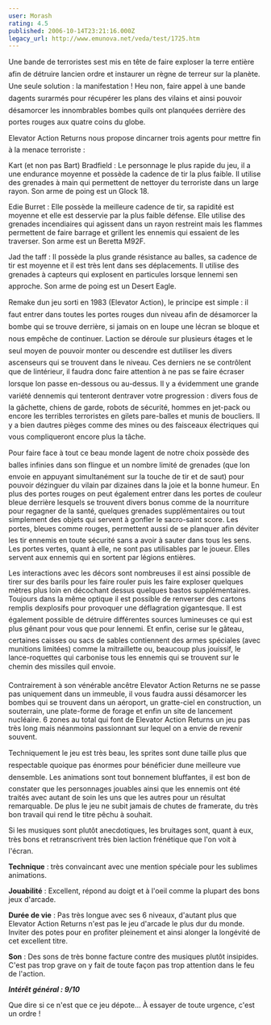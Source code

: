 ```yaml
---
user: Morash
rating: 4.5
published: 2006-10-14T23:21:16.000Z
legacy_url: http://www.emunova.net/veda/test/1725.htm
---
```

Une bande de terroristes sest mis en tête de faire exploser la terre entière afin de détruire lancien ordre et instaurer un règne de terreur sur la planète. Une seule solution : la manifestation ! Heu non, faire appel à une bande dagents surarmés pour récupérer les plans des vilains et ainsi pouvoir désamorcer les innombrables bombes quils ont planquées derrière des portes rouges aux quatre coins du globe.  

  

Elevator Action Returns nous propose dincarner trois agents pour mettre fin à la menace terroriste :  

  

Kart (et non pas Bart) Bradfield : Le personnage le plus rapide du jeu, il a une endurance moyenne et possède la cadence de tir la plus faible. Il utilise des grenades à main qui permettent de nettoyer du terroriste dans un large rayon. Son arme de poing est un Glock 18\.  

Edie Burret : Elle possède la meilleure cadence de tir, sa rapidité est moyenne et elle est desservie par la plus faible défense. Elle utilise des grenades incendiaires qui agissent dans un rayon restreint mais les flammes permettent de faire barrage et grillent les ennemis qui essaient de les traverser. Son arme est un Beretta M92F.  

Jad the taff : Il possède la plus grande résistance au balles, sa cadence de tir est moyenne et il est très lent dans ses déplacements. Il utilise des grenades à capteurs qui explosent en particules lorsque lennemi sen approche. Son arme de poing est un Desert Eagle.  

  

Remake dun jeu sorti en 1983 (Elevator Action), le principe est simple : il faut entrer dans toutes les portes rouges dun niveau afin de désamorcer la bombe qui se trouve derrière, si jamais on en loupe une lécran se bloque et nous empêche de continuer. Laction se déroule sur plusieurs étages et le seul moyen de pouvoir monter ou descendre est dutiliser les divers ascenseurs qui se trouvent dans le niveau. Ces derniers ne se contrôlent que de lintérieur, il faudra donc faire attention à ne pas se faire écraser lorsque lon passe en-dessous ou au-dessus. Il y a évidemment une grande variété dennemis qui tenteront dentraver votre progression : divers fous de la gâchette, chiens de garde, robots de sécurité, hommes en jet-pack ou encore les terribles terroristes en gilets pare-balles et munis de boucliers. Il y a bien dautres pièges comme des mines ou des faisceaux électriques qui vous compliqueront encore plus la tâche.  

  

Pour faire face à tout ce beau monde lagent de notre choix possède des balles infinies dans son flingue et un nombre limité de grenades (que lon envoie en appuyant simultanément sur la touche de tir et de saut) pour pouvoir dézinguer du vilain par dizaines dans la joie et la bonne humeur. En plus des portes rouges on peut également entrer dans les portes de couleur bleue derrière lesquels se trouvent divers bonus comme de la nourriture pour regagner de la santé, quelques grenades supplémentaires ou tout simplement des objets qui servent à gonfler le sacro-saint score. Les portes, bleues comme rouges, permettent aussi de se planquer afin déviter les tir ennemis en toute sécurité sans a avoir à sauter dans tous les sens. Les portes vertes, quant à elle, ne sont pas utilisables par le joueur. Elles servent aux ennemis qui en sortent par légions entières.  

  

Les interactions avec les décors sont nombreuses il est ainsi possible de tirer sur des barils pour les faire rouler puis les faire exploser quelques mètres plus loin en décochant dessus quelques bastos supplémentaires. Toujours dans la même optique il est possible de renverser des cartons remplis dexplosifs pour provoquer une déflagration gigantesque. Il est également possible de détruire différentes sources lumineuses ce qui est plus gênant pour vous que pour lennemi. Et enfin, cerise sur le gâteau, certaines caisses ou sacs de sables contiennent des armes spéciales (avec munitions limitées) comme la mitraillette ou, beaucoup plus jouissif, le lance-roquettes qui carbonise tous les ennemis qui se trouvent sur le chemin des missiles quil envoie.  

  

Contrairement à son vénérable ancêtre Elevator Action Returns ne se passe pas uniquement dans un immeuble, il vous faudra aussi désamorcer les bombes qui se trouvent dans un aéroport, un gratte-ciel en construction, un souterrain, une plate-forme de forage et enfin un site de lancement nucléaire. 6 zones au total qui font de Elevator Action Returns un jeu pas très long mais néanmoins passionnant sur lequel on a envie de revenir souvent.  

  

Techniquement le jeu est très beau, les sprites sont dune taille plus que respectable quoique pas énormes pour bénéficier dune meilleure vue densemble. Les animations sont tout bonnement bluffantes, il est bon de constater que les personnages jouables ainsi que les ennemis ont été traités avec autant de soin les uns que les autres pour un résultat remarquable. De plus le jeu ne subit jamais de chutes de framerate, du très bon travail qui rend le titre pêchu à souhait.  

Si les musiques sont plutôt anecdotiques, les bruitages sont, quant à eux, très bons et retranscrivent très bien laction frénétique que l'on voit à l'écran.  

  

**Technique** : très convaincant avec une mention spéciale pour les sublimes animations.  

**Jouabilité** : Excellent, répond au doigt et à l'oeil comme la plupart des bons jeux d'arcade.  

**Durée de vie** : Pas très longue avec ses 6 niveaux, d'autant plus que Elevator Action Returns n'est pas le jeu d'arcade le plus dur du monde. Inviter des potes pour en profiter pleinement et ainsi alonger la longévité de cet excellent titre.  

**Son** : Des sons de très bonne facture contre des musiques plutôt insipides. C'est pas trop grave on y fait de toute façon pas trop attention dans le feu de l'action.  

  

**_Intérêt général : 9/10_**  

  

Que dire si ce n'est que ce jeu dépote... À essayer de toute urgence, c'est un ordre !
